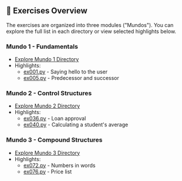 ## 📂 Exercises Overview

The exercises are organized into three modules ("Mundos"). You can explore the full list in each directory or view selected highlights below.

### Mundo 1 - Fundamentals
- [Explore Mundo 1 Directory](Mundo1/)
- Highlights:
  - [ex001.py](Mundo1/ex001.py) - Saying hello to the user
  - [ex005.py](Mundo1/ex005.py) - Predecessor and successor

### Mundo 2 - Control Structures
- [Explore Mundo 2 Directory](Mundo2/)
- Highlights:
  - [ex036.py](Mundo2/ex036.py) - Loan approval
  - [ex040.py](Mundo2/ex040.py) - Calculating a student's average

### Mundo 3 - Compound Structures
- [Explore Mundo 3 Directory](Mundo3/)
- Highlights:
  - [ex072.py](Mundo3/ex072.py) - Numbers in words
  - [ex076.py](Mundo3/ex076.py) - Price list
